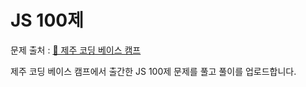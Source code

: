 # JS 100제

문제 출처 : [🔗 제주 코딩 베이스 캠프](https://obsidian-scene-3ac.notion.site/JS-100-94d97d294dd14c9b911a02c840fa9f2d)

제주 코딩 베이스 캠프에서 출간한 JS 100제 문제를 풀고 풀이를 업로드합니다.
